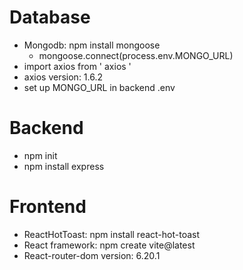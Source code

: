 # Database 
- Mongodb: npm install mongoose
  + mongoose.connect(process.env.MONGO_URL)
- import axios from ' axios '
- axios version: 1.6.2
- set up MONGO_URL in backend .env

# Backend
- npm init
- npm install express
  
# Frontend
- ReactHotToast: npm install react-hot-toast
- React framework: npm create vite@latest
- React-router-dom version: 6.20.1
